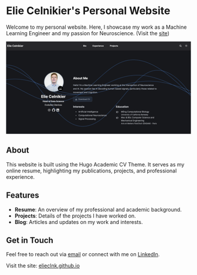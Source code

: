 # Elie Celnikier's Personal Website

Welcome to my personal website. Here, I showcase my work as a Machine Learning Engineer and my passion for Neuroscience. (Visit the [site](https://elieclnk.github.io))

[![Screenshot](.github/screenshot.png)](https://elieclnk.github.io)

## About

This website is built using the Hugo Academic CV Theme. It serves as my online resume, highlighting my publications, projects, and professional experience.

## Features

- **Resume**: An overview of my professional and academic background.
- **Projects**: Details of the projects I have worked on.
- **Blog**: Articles and updates on my work and interests.

## Get in Touch

Feel free to reach out via [email](mailto:elie.celnikier@gmail.com) or connect with me on [LinkedIn](https://www.linkedin.com/in/eliecelnikier).

Visit the site: [elieclnk.github.io](https://elieclnk.github.io)
